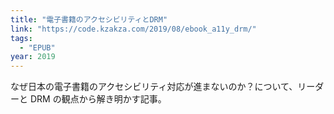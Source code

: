 ```yaml
---
title: "電子書籍のアクセシビリティとDRM"
link: "https://code.kzakza.com/2019/08/ebook_a11y_drm/"
tags:
  - "EPUB"
year: 2019
---
```


なぜ日本の電子書籍のアクセシビリティ対応が進まないのか？について、リーダーと DRM の観点から解き明かす記事。
